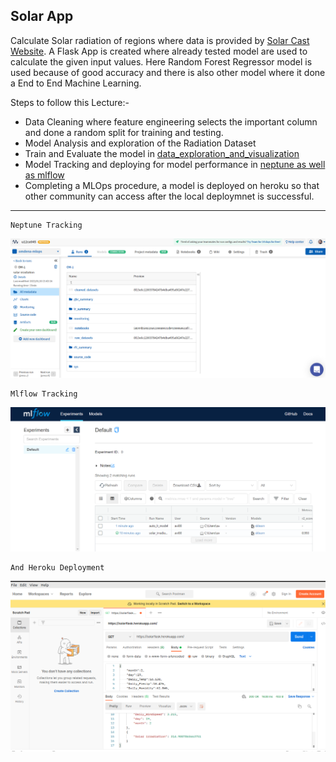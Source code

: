 ## Solar App

Calculate Solar radiation of regions where data is provided by [Solar Cast Website](https://solcast.com/). A Flask App is created where already tested model are used to calculate the given input values. Here Random Forest Regressor model is used because of good accuracy and there is also other model where it done a End to End Machine Learning.

Steps to follow this Lecture:-
- Data Cleaning where feature engineering selects the important column and done a random split for training and testing.
- Model Analysis and exploration of the  Radiation Dataset
- Train and Evaluate the model in [data_exploration_and_visualization](notebooks/data_exploration_and_visualization.ipynb)
- Model Tracking and deploying for model performance in [neptune as well as mlflow](notebooks/data_validation.ipynb)
- Completing a MLOps procedure, a model is deployed on heroku so that other community can access after the local deploymnet is successful.

--------------------------------
```
Neptune Tracking
```
![Neptune](screenshots/neptune_tracking.png)

```
Mlflow Tracking
```
![Mlflow](screenshots/mlflow_tracking.png)

```
And Heroku Deployment 
```
![Heroku Flask Appp](solar-app/results_screenshot/solarapp_heroku.png)
